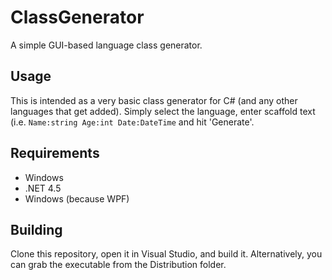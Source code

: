 # ClassGenerator
A simple GUI-based language class generator.

## Usage
This is intended as a very basic class generator for C# (and any other languages that get added).  Simply select the language, enter scaffold text (i.e. `Name:string Age:int Date:DateTime` and hit 'Generate'.  

## Requirements
* Windows
* .NET 4.5
* Windows (because WPF)

## Building
Clone this repository, open it in Visual Studio, and build it.  Alternatively, you can grab the executable from the Distribution folder.
